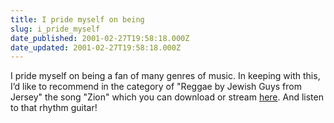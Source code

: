 ```yaml
---
title: I pride myself on being
slug: i_pride_myself
date_published: 2001-02-27T19:58:18.000Z
date_updated: 2001-02-27T19:58:18.000Z
---
```


I pride myself on being a fan of many genres of music. In keeping with this, I’d like to recommend in the category of "Reggae by Jewish Guys from Jersey" the song "Zion" which you can download or stream [here](http://artists.mp3s.com/artists/140/ilan_friedman.html). And listen to that rhythm guitar!
